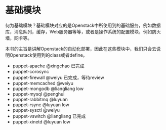 
# 基础模块

何为基础模块？基础模块对应的是Openstack中所使用到的基础服务，例如数据库，消息队列，缓存，Web服务器等等，或者是操作系统的配置模块，例如防火墙，网卡等。

本书的主旨是讲解Openstack的自动化部署，因此在这些模块中，我们只会去说明Openstack使用到的class或者define。

* puppet-apache   @xingchao  已完成
* puppet-corosync  
* puppet-firewall  @weiyu 已完成，等待review
* puppet-memcached  @weiyu
* puppet-mongodb  @liangliang low 
* puppet-mysql  @penghui
* puppet-rabbitmq  @luyuan
* puppet-rsync   @luyuan  low
* puppet-sysctl  @weiyu  
* puppet-vswitch @liangliang   已完成
* puppet-xinetd @luyuan  low


